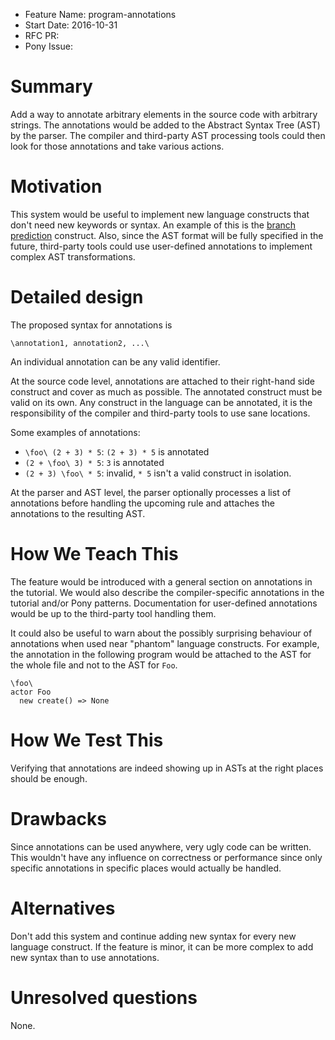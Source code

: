 - Feature Name: program-annotations
- Start Date: 2016-10-31
- RFC PR:
- Pony Issue:

# Summary

Add a way to annotate arbitrary elements in the source code with arbitrary strings. The annotations would be added to the Abstract Syntax Tree (AST) by the parser. The compiler and third-party AST processing tools could then look for those annotations and take various actions.

# Motivation

This system would be useful to implement new language constructs that don't need new keywords or syntax. An example of this is the [branch prediction](https://github.com/ponylang/rfcs/pull/44) construct. Also, since the AST format will be fully specified in the future, third-party tools could use user-defined annotations to implement complex AST transformations.

# Detailed design

The proposed syntax for annotations is

```text
\annotation1, annotation2, ...\
```

An individual annotation can be any valid identifier.

At the source code level, annotations are attached to their right-hand side construct and cover as much as possible. The annotated construct must be valid on its own. Any construct in the language can be annotated, it is the responsibility of the compiler and third-party tools to use sane locations.

Some examples of annotations:

- `\foo\ (2 + 3) * 5`: `(2 + 3) * 5` is annotated
- `(2 + \foo\ 3) * 5`: `3` is annotated
- `(2 + 3) \foo\ * 5`: invalid, `* 5` isn't a valid construct in isolation.

At the parser and AST level, the parser optionally processes a list of annotations before handling the upcoming rule and attaches the annotations to the resulting AST.

# How We Teach This

The feature would be introduced with a general section on annotations in the tutorial. We would also describe the compiler-specific annotations in the tutorial and/or Pony patterns. Documentation for user-defined annotations would be up to the third-party tool handling them.

It could also be useful to warn about the possibly surprising behaviour of annotations when used near "phantom" language constructs. For example, the annotation in the following program would be attached to the AST for the whole file and not to the AST for `Foo`.

```pony
\foo\
actor Foo
  new create() => None
```

# How We Test This

Verifying that annotations are indeed showing up in ASTs at the right places should be enough.

# Drawbacks

Since annotations can be used anywhere, very ugly code can be written. This wouldn't have any influence on correctness or performance since only specific annotations in specific places would actually be handled.

# Alternatives

Don't add this system and continue adding new syntax for every new language construct. If the feature is minor, it can be more complex to add new syntax than to use annotations.

# Unresolved questions

None.
